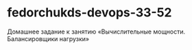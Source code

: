 # fedorchukds-devops-33-52
Домашнее задание к занятию «Вычислительные мощности. Балансировщики нагрузки»
